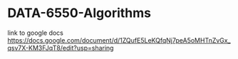 # DATA-6550-Algorithms

link to google docs
https://docs.google.com/document/d/1ZQufE5LeKQfqNj7peA5oMHTnZvGx_qsv7X-KM3FJqT8/edit?usp=sharing
